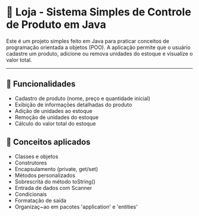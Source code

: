 # 🛒 Loja - Sistema Simples de Controle de Produto em Java

Este é um projeto simples feito em Java para praticar conceitos de programação orientada a objetos (POO). A aplicação permite que o usuário cadastre um produto, adicione ou remova unidades do estoque e visualize o valor total.

---

## 🚀 Funcionalidades

- Cadastro de produto (nome, preço e quantidade inicial)
- Exibição de informações detalhadas do produto
- Adição de unidades ao estoque
- Remoção de unidades do estoque
- Cálculo do valor total do estoque

## 🧠 Conceitos aplicados

- Classes e objetos
- Construtores
- Encapsulamento (private, get/set)
- Métodos personalizados
- Sobrescrita do método toString()
- Entrada de dados com Scanner
- Condicionais
- Formatação de saída
- Organizaç~ao em pacotes 'application' e 'entities'
